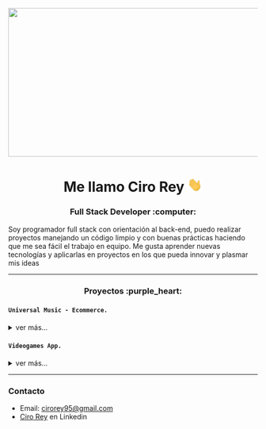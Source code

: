 <p align="center">
<img src="https://i.pinimg.com/originals/c6/3f/b4/c63fb4d45a436a3d958ce719369665c2.gif" width="750" height="300">
</p>
                                                                                                                
<h1 align="center">
Me llamo Ciro Rey <img src="./assets/saludo.gif" width="30">
</h1>
<h3 align="center"> Full Stack Developer :computer: </h3>
Soy programador full stack con orientación al back-end, puedo realizar proyectos manejando un código limpio y con buenas prácticas haciendo que me sea fácil el trabajo en equipo. 
Me gusta aprender nuevas tecnologías y aplicarlas en proyectos en los que pueda innovar y plasmar mis ideas
                
----
<h3 align="center">Proyectos :purple_heart: </h3>

<tr>
<td>


</td>
<td> <h4 align="left"><code>Universal Music - Ecommerce.</code> </h4>
  <details>
    <summary>ver más...</summary>
 <br />
  <p align = "justify">Proyecto en grupo realizado para el Bootcamp Henry, esta aplicacion permite ver productos musicales de alta calidad, donde el usuario podra filtrar productos por calificacion, precio y categorias, el usuario tendra la posibilidad de agregar productos a un carrito donde solo podra realizar el pago atravez de Stripe si se registra con un correo o bien con un usuario de google. Ademas cuenta con un panel de administracion el cual permite al admin listar todos los productos, eliminar, editar y crear otros. Tambien podra ver todas las ordenes de compra que se hicieron, confirmarlas o cancelar.</p>

  <p>Link del repo Api: <a href="https://github.com/cirorey20/api-pf-ecommerce">uv-api </a></p>
  <p>Link del repo Client: <a href="https://github.com/cirorey20/client-pf-ecommerce"> uv-client </a></p>
    <p>Link Web: <a href="https://universalmusic-henry.web.app/"> web-universalmusic.app </a></p>

  <div>
   <p style = 'text-align:center;'>
     <img src="./assets/uv/1.png" width="400px">
     <img src="./assets/uv/2.png" width="400px">
     <img src="./assets/uv/3.png" width="400px">
     <img src="./assets/uv/4.png" width="400px">
     <img src="./assets/uv/5.png" width="400px">
     <img src="./assets/uv/6.png" width="400px">
     <img src="./assets/uv/7.png" width="400px">
     <img src="./assets/uv/8.png" width="400px">
     <img src="./assets/uv/9.png" width="400px">
  </p>
 </div>

 #### Desarrollada

- React
- Tailwindcss
- Redux
- Typescript
- NodeJs
- Express
- Sequelize
- Auth0

  </details> </td>
</tr>
<!-- <tr> -->
<!-- <td> -->

<tr>
<td>


</td>
<td> <h4 align="left"> <code>Videogames App.</code> </h4>
  <details>
    <summary>ver más...</summary>
  <br />
  <p align = "justify">Desarrollo de una SPA (Single-Page Application), usando ReactJS para el Front-End, y Redux para gestionar el estado de la aplicación, los componentes fueron desarrollados con CSS, sin el uso de librerías externas. La aplicación  de Videogames permite ordenar y filtrar los datos traídos de una API, y de una base de datos local, también permite crear videogames propios, y mostrar el detalle los mismos.. </p>

  <p>Link del repo Api: <a href="https://github.com/cirorey20/api-rest-videogames">videogames-api </a></p>
  <p>Link del repo Client: <a href="https://github.com/cirorey20/client-videogames"> videogames-client </a></p>
    <p>Link Web: <a href="https://videogamesciroapp.web.app/"> web-videogames.app </a></p>

  <div>
   <p style = 'text-align:center;'>
     <img src="./assets/gamesv/1.png" width="400px">
     <img src="./assets/gamesv/2.png" width="400px">
     <img src="./assets/gamesv/5.png" width="400px">
     <img src="./assets/gamesv/6.png" width="400px">
     <img src="./assets/gamesv/7.png" width="400px">
  </p>
 </div>

#### Desarrollada

- React
- Redux
- NodeJs
- Express
- Sequelize
- Passport

  </details> </td>
  
</tr>

----

### Contacto

- Email: cirorey95@gmail.com
- [Ciro Rey](https://www.linkedin.com/in/cirorey/ "Enlace a mi perfil de Linkedin") en Linkedin
